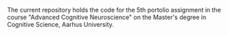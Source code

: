 The current repository holds the code for the 5th portolio assignment in the course "Advanced Cognitive Neuroscience" on the Master's degree in Cognitive Science, Aarhus University.


